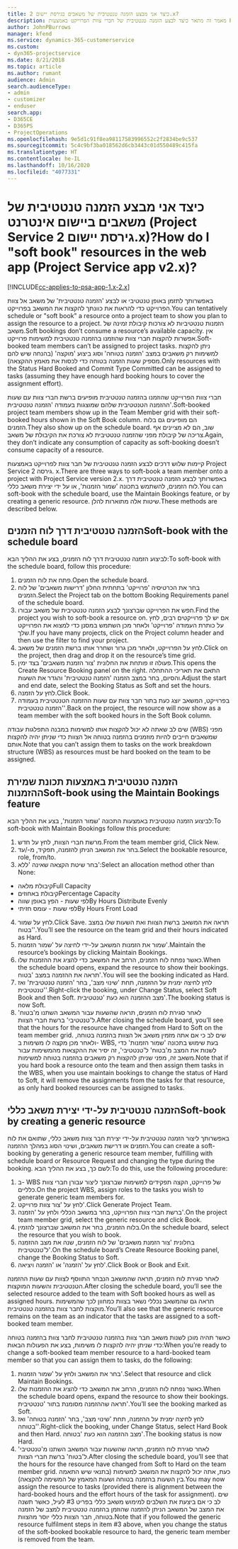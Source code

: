 ```yaml
---
title: כיצד אני מבצע ‏‫הזמנה טנטטיבית‬‬ של משאבים בגירסת יישום 2.x?
description: מאמר זה מתאר כיצד לבצע הזמנה טנטטיבית של חברי צוות הפרוייקט באמצעות Project Service.
author: JohnPBurrows
manager: kfend
ms.service: dynamics-365-customerservice
ms.custom:
- dyn365-projectservice
ms.date: 8/21/2018
ms.topic: article
ms.author: rumant
audience: Admin
search.audienceType:
- admin
- customizer
- enduser
search.app:
- D365CE
- D365PS
- ProjectOperations
ms.openlocfilehash: 9e5d1c91f8ea98117583996552c2f2834be9c537
ms.sourcegitcommit: 5c4c9bf3ba018562d6cb3443c01d550489c415fa
ms.translationtype: HT
ms.contentlocale: he-IL
ms.lasthandoff: 10/16/2020
ms.locfileid: "4077331"
---
```

# <a name="how-do-i-soft-book-resources-in-the-web-app-project-service-app-v2x"></a><span data-ttu-id="12195-103">כיצד אני מבצע ‏‫הזמנה טנטטיבית‬‬ של משאבים ביישום אינטרנט (Project Service גירסת יישום 2.x)?</span><span class="sxs-lookup"><span data-stu-id="12195-103">How do I "soft book" resources in the web app (Project Service app v2.x)?</span></span>

[!INCLUDE[cc-applies-to-psa-app-1.x-2.x](../includes/cc-applies-to-psa-app-1x-2x.md)]

<span data-ttu-id="12195-104">באפשרותך לתזמן באופן טנטטיבי או לבצע 'הזמנה טנטטיבית' של משאב אל צוות הפרוייקט כדי להראות את כוונתך להקצות את המשאב בפרוייקט.</span><span class="sxs-lookup"><span data-stu-id="12195-104">You can tentatively schedule or "soft book" a resource onto a project team to show you plan to assign the resource to a project.</span></span> <span data-ttu-id="12195-105">הזמנות טנטטיביות לא צורכות קיבולת זמינה של משאב.</span><span class="sxs-lookup"><span data-stu-id="12195-105">Soft bookings don’t consume a resource’s available capacity.</span></span> <span data-ttu-id="12195-106">אין אפשרות להקצות חברי צוות שהוזמנו בהזמנה טנטטיבית למשימות פרוייקט.</span><span class="sxs-lookup"><span data-stu-id="12195-106">Soft-booked team members can’t be assigned to project tasks.</span></span> <span data-ttu-id="12195-107">ניתן להקצות למשימות רק משאבים במצב 'הזמנה בטוחה' וסוג ביצוע 'מוקצה' (בהנחה שיש להם מספיק שעות הזמנה בטוחה כדי לכסות את מאמץ ההקצאה).</span><span class="sxs-lookup"><span data-stu-id="12195-107">Only resources with the Status Hard Booked and Commit Type Committed can be assigned to tasks (assuming they have enough hard booking hours to cover the assignment effort).</span></span>

<span data-ttu-id="12195-108">חברי צוות הפרוייקט שהוזמנו בהזמנה טנטטיבית מופיעים ברשת חברי צוות עם שעות ההזמנה הטנטטיבית שלהם שמוצגות בעמודה 'הזמנה טנטטיבית'.</span><span class="sxs-lookup"><span data-stu-id="12195-108">Soft-booked project team members show up in the Team Member grid with their soft-booked hours shown in the Soft Book column.</span></span> <span data-ttu-id="12195-109">הם מופיעים גם בלוח הזמנים.</span><span class="sxs-lookup"><span data-stu-id="12195-109">They also show up on the schedule board.</span></span> <span data-ttu-id="12195-110">שוב, הם לא מציינים אף צריכה של קיבולת מפני שהזמנה טנטטיבית לא צורכת את הקיבולת של משאב.</span><span class="sxs-lookup"><span data-stu-id="12195-110">Again, they don’t indicate any consumption of capacity as soft-booking doesn’t consume capacity of a resource.</span></span>

<span data-ttu-id="12195-111">קיימות שלוש דרכים לבצע הזמנה טנטטיבית של חבר צוות לפרוייקט באמצעות Project Service גירסה 2. x.</span><span class="sxs-lookup"><span data-stu-id="12195-111">There are three ways to soft-book a team member onto a project with Project Service version 2.x.</span></span> <span data-ttu-id="12195-112">באפשרותך לבצע הזמנה טנטטיבית דרך לוח הזמנים, להשתמש בתכונה 'שמור הזמנות', או על ידי יצירת משאב כללי.</span><span class="sxs-lookup"><span data-stu-id="12195-112">You can soft-book with the schedule board, use the Maintain Bookings feature, or by creating a generic resource.</span></span> <span data-ttu-id="12195-113">שיטות אלה מתוארות להלן.</span><span class="sxs-lookup"><span data-stu-id="12195-113">These methods are described below.</span></span>

## <a name="soft-book-with-the-schedule-board"></a><span data-ttu-id="12195-114">הזמנה טנטטיבית דרך לוח הזמנים</span><span class="sxs-lookup"><span data-stu-id="12195-114">Soft-book with the schedule board</span></span>

<span data-ttu-id="12195-115">לביצוע הזמנה טנטטיבית דרך לוח הזמנים, בצע את ההליך הבא:</span><span class="sxs-lookup"><span data-stu-id="12195-115">To soft-book with the schedule board, follow this procedure:</span></span> 
1. <span data-ttu-id="12195-116">פתח את לוח הזמנים.</span><span class="sxs-lookup"><span data-stu-id="12195-116">Open the schedule board.</span></span>
2. <span data-ttu-id="12195-117">בחר את הכרטיסיה 'פרוייקט' בתחתית החלון 'דרישות משאבים' של לוח הזמנים.</span><span class="sxs-lookup"><span data-stu-id="12195-117">Select the Project tab on the bottom Booking Requirements panel of the schedule board.</span></span>
3. <span data-ttu-id="12195-118">חפש את הפרוייקט שברצונך לבצע הזמנה טנטטיבית של משאב עבורו.</span><span class="sxs-lookup"><span data-stu-id="12195-118">Find the project you wish to soft-book a resource on.</span></span> <span data-ttu-id="12195-119">אם יש לך פרוייקטים רבים, לחץ על כותרת העמודה 'פרוייקט' ולאחר מכן השתמש במסנן כדי למצוא את הפרוייקט שלך.</span><span class="sxs-lookup"><span data-stu-id="12195-119">If you have many projects, click on the Project column header and then use the filter to find your project.</span></span>
4. <span data-ttu-id="12195-120">לחץ על הפרוייקט, ולאחר מכן גרור ושחרר אותו ברשת הזמנים של משאב.</span><span class="sxs-lookup"><span data-stu-id="12195-120">Click on the project, then drag and drop it on the resource’s time grid.</span></span>
5. <span data-ttu-id="12195-121">פעולה זו פותחת את החלונית 'צור הזמנת משאבים' בצד ימין.</span><span class="sxs-lookup"><span data-stu-id="12195-121">This opens the Create Resource Booking panel on the right.</span></span> <span data-ttu-id="12195-122">התאם את תאריכי ההתחלה והסיום, בחר במצב הזמנה 'הזמנה טנטטיבית' והגדר את השעות.</span><span class="sxs-lookup"><span data-stu-id="12195-122">Adjust the start and end date, select the Booking Status as Soft and set the hours.</span></span> 
6. <span data-ttu-id="12195-123">לחץ על הזמנה.</span><span class="sxs-lookup"><span data-stu-id="12195-123">Click Book.</span></span>
7. <span data-ttu-id="12195-124">בפרוייקט, המשאב יוצג כעת בתור חבר צוות עם שעות ההזמנה הטנטטיבית בעמודה 'הזמנה טנטטיבית'.</span><span class="sxs-lookup"><span data-stu-id="12195-124">Back on the project, the resource will now show as a team member with the soft booked hours in the Soft Book column.</span></span>

<span data-ttu-id="12195-125">שים לב שאתה לא יכול להקצות אותו למשימות במבנה התפלגות עבודה (WBS) מפני שמשאבים חייבים להיות מוזמנים בהזמנה בטוחה אל הצוות כדי שניתן יהיה להקצות אותם.</span><span class="sxs-lookup"><span data-stu-id="12195-125">Note that you can’t assign them to tasks on the work breakdown structure (WBS) as resources must be hard booked on the team to be assigned.</span></span>

## <a name="soft-book-using-the-maintain-bookings-feature"></a><span data-ttu-id="12195-126">הזמנה טנטטיבית באמצעות תכונת שמירת ההזמנות</span><span class="sxs-lookup"><span data-stu-id="12195-126">Soft-book using the Maintain Bookings feature</span></span>

<span data-ttu-id="12195-127">לביצוע הזמנה טנטטיבית באמצעות התכונה 'שמור הזמנות', בצע את ההליך הבא:</span><span class="sxs-lookup"><span data-stu-id="12195-127">To soft-book with Maintain Bookings follow this procedure:</span></span>
1. <span data-ttu-id="12195-128">מרשת חברי הצוות, לחץ על חדש.</span><span class="sxs-lookup"><span data-stu-id="12195-128">From the team member grid, Click New.</span></span>
2. <span data-ttu-id="12195-129">בחר את המשאב הניתן להזמנה, תפקיד, מ-/עד.</span><span class="sxs-lookup"><span data-stu-id="12195-129">Select the bookable resource, role, from/to.</span></span>
3. <span data-ttu-id="12195-130">בחר שיטת הקצאה שאינה 'ללא':</span><span class="sxs-lookup"><span data-stu-id="12195-130">Select an allocation method other than None:</span></span>
- <span data-ttu-id="12195-131">קיבולת מלאה</span><span class="sxs-lookup"><span data-stu-id="12195-131">Full Capacity</span></span>
- <span data-ttu-id="12195-132">קיבולת באחוזים</span><span class="sxs-lookup"><span data-stu-id="12195-132">Percentage Capacity</span></span>
- <span data-ttu-id="12195-133">לפי שעות - הפץ באופן שווה</span><span class="sxs-lookup"><span data-stu-id="12195-133">By Hours Distribute Evenly</span></span>
- <span data-ttu-id="12195-134">לפי שעות - עומס חזיתי</span><span class="sxs-lookup"><span data-stu-id="12195-134">By Hours Front Load</span></span>
4. <span data-ttu-id="12195-135">לחץ על שמור.</span><span class="sxs-lookup"><span data-stu-id="12195-135">Click Save.</span></span> <span data-ttu-id="12195-136">תראה את המשאב ברשת הצוות ואת השעות שלו במצב 'בטוח'.</span><span class="sxs-lookup"><span data-stu-id="12195-136">You’ll see the resource on the team grid and their hours indicated as Hard.</span></span>
5. <span data-ttu-id="12195-137">שמור את הזמנות המשאב על-ידי לחיצה על 'שמור הזמנות'.</span><span class="sxs-lookup"><span data-stu-id="12195-137">Maintain the resource’s bookings by clicking Maintain Bookings.</span></span>
6. <span data-ttu-id="12195-138">כאשר נפתח לוח הזמנים, הרחב את המשאב כדי להציג את ההזמנות שלו.</span><span class="sxs-lookup"><span data-stu-id="12195-138">When the schedule board opens, expand the resource to show their bookings.</span></span> <span data-ttu-id="12195-139">תראה את ההזמנה במצב 'בטוח'.</span><span class="sxs-lookup"><span data-stu-id="12195-139">You will see the booking indicated as Hard.</span></span>
7. <span data-ttu-id="12195-140">לחץ לחיצה ימנית על ההזמנה, תחת 'שינוי מצב', בחר 'הזמנה טנטטיבית' ואז 'טנטטיבית'.</span><span class="sxs-lookup"><span data-stu-id="12195-140">Right-click the booking, under Change Status, select Soft Book and then Soft.</span></span> <span data-ttu-id="12195-141">מצב ההזמנה הוא כעת 'טנטטיבית'.</span><span class="sxs-lookup"><span data-stu-id="12195-141">The booking status is now Soft.</span></span>
8. <span data-ttu-id="12195-142">לאחר סגירת לוח הזמנים, תראה שהשעות עבור המשאב השתנו מ'בטוח' ל'טנטטיבי' ברשת חברי הצוות.</span><span class="sxs-lookup"><span data-stu-id="12195-142">After closing the schedule board, you’ll see that the hours for the resource have changed from Hard to Soft on the team member grid.</span></span>
<span data-ttu-id="12195-143">שים לב כי אם אתה מזמין משאב אל הצוות בהזמנה בטוחה, ולאחר מכן מקצה לו משימות ב- WBS, בעת שימוש בתכונה 'שמור הזמנות' כדי לשנות את המצב מ'בטוח' ל'טנטטיבי', זה יסיר את ההקצאות מהמשימות עבור משאב זה, מפני שניתן להקצות רק משאבים בהזמנה בטוחה למשימות.</span><span class="sxs-lookup"><span data-stu-id="12195-143">Note that if you hard book a resource onto the team and then assign them tasks in the WBS, when you use maintain bookings to change the status of Hard to Soft, it will remove the assignments from the tasks for that resource, as only hard booked resources can be assigned to tasks.</span></span>

## <a name="soft-book-by-creating-a-generic-resource"></a><span data-ttu-id="12195-144">הזמנה טנטטיבית על-ידי יצירת משאב כללי</span><span class="sxs-lookup"><span data-stu-id="12195-144">Soft-book by creating a generic resource</span></span>

<span data-ttu-id="12195-145">באפשרותך ליצור הזמנה טנטטיבית על-ידי יצירת חבר צוות משאב כללי, שתואם את לוח הזמנים או דרישת משאבים, ושינוי הסוג במהלך ההזמנה.</span><span class="sxs-lookup"><span data-stu-id="12195-145">You can create a soft-booking by generating a generic resource team member, fulfilling with schedule board or Resource Request and changing the type during the booking.</span></span>
<span data-ttu-id="12195-146">לשם כך, בצע את ההליך הבא:</span><span class="sxs-lookup"><span data-stu-id="12195-146">To do this, use the following procedure:</span></span>

1. <span data-ttu-id="12195-147">ב- WBS של פרוייקט, הקצה תפקידים למשימות שברצונך ליצור עבורן חברי צוות כלליים.</span><span class="sxs-lookup"><span data-stu-id="12195-147">On the project WBS, assign roles to the tasks you wish to generate generic team members for.</span></span>
2. <span data-ttu-id="12195-148">לחץ על 'צור צוות פרוייקט'.</span><span class="sxs-lookup"><span data-stu-id="12195-148">Click Generate Project Team.</span></span>
3. <span data-ttu-id="12195-149">ברשת חברי צוות הפרוייקט, בחר במשאב הכללי ולחץ על 'הזמנה'.</span><span class="sxs-lookup"><span data-stu-id="12195-149">On the project team member grid, select the generic resource and click Book.</span></span>
4. <span data-ttu-id="12195-150">בלוח הזמנים, בחר את המשאב שברצונך להזמין.</span><span class="sxs-lookup"><span data-stu-id="12195-150">On the schedule board, select the resource that you wish to book.</span></span>
5. <span data-ttu-id="12195-151">בחלונית 'צור הזמנת משאבים' של לוח הזמנים, שנה את מצב ההזמנה ל'טנטטיבית'.</span><span class="sxs-lookup"><span data-stu-id="12195-151">On the schedule board’s Create Resource Booking panel, change the Booking Status to Soft.</span></span>
6. <span data-ttu-id="12195-152">לחץ על 'הזמנה' או 'הזמנה ויציאה'.</span><span class="sxs-lookup"><span data-stu-id="12195-152">Click Book or Book and Exit.</span></span>

<span data-ttu-id="12195-153">לאחר סגירת לוח הזמנים, תראה שהמשאב הנבחר התווסף לצוות עם שעות ההזמנה הטנטטיבית והשעות המוקצות.</span><span class="sxs-lookup"><span data-stu-id="12195-153">After closing the schedule board, you’ll see the selected resource added to the team with Soft booked hours as well as assigned hours.</span></span> <span data-ttu-id="12195-154">תראה גם שהמשאב נכללי נשאר בצוות כמחוון לכך שהמשימות מוקצות לחבר צוות בהזמנה טנטטיבית.</span><span class="sxs-lookup"><span data-stu-id="12195-154">You’ll also see that the generic resource remains on the team as an indicator that the tasks are assigned to a soft-booked team member.</span></span>

<span data-ttu-id="12195-155">כאשר תהיה מוכן לשנות משאב חבר צוות בהזמנה טנטטיבית לחבר צוות בהזמנה בטוחה כדי שניתן יהיה להקצות לו משימות, בצע את הפעולות הבאות:</span><span class="sxs-lookup"><span data-stu-id="12195-155">When you’re ready to change a soft-booked team member resource to a hard-booked team member so that you can assign them to tasks, do the following:</span></span>

1. <span data-ttu-id="12195-156">בחר את המשאב ולחץ על 'שמור הזמנות'.</span><span class="sxs-lookup"><span data-stu-id="12195-156">Select that resource and click Maintain Bookings.</span></span>
2. <span data-ttu-id="12195-157">כאשר נפתח לוח הזמנים, הרחב את המשאב כדי להציג את ההזמנות שלו.</span><span class="sxs-lookup"><span data-stu-id="12195-157">When the schedule board opens, expand the resource to show their bookings.</span></span> <span data-ttu-id="12195-158">תראה שההזמנה מסומנת בתור 'טנטטיבית'.</span><span class="sxs-lookup"><span data-stu-id="12195-158">You’ll see the booking marked as Soft.</span></span>
3. <span data-ttu-id="12195-159">לחץ לחיצה ימנית על ההזמנה, תחת 'שינוי מצב', בחר 'הזמנה בטוחה' ואז 'בטוחה'.</span><span class="sxs-lookup"><span data-stu-id="12195-159">Right-click the booking, under Change Status, select Hard Book and then Hard.</span></span> <span data-ttu-id="12195-160">מצב ההזמנה הוא כעת 'בטוחה'.</span><span class="sxs-lookup"><span data-stu-id="12195-160">The booking status is now Hard.</span></span>
4. <span data-ttu-id="12195-161">לאחר סגירת לוח הזמנים, תראה שהשעות עבור המשאב השתנו מ'טנטטיבי' ל'בטוח' ברשת חברי הצוות.</span><span class="sxs-lookup"><span data-stu-id="12195-161">After closing the schedule board, you’ll see that the hours for the resource have changed from Soft to Hard on the team member grid.</span></span> <span data-ttu-id="12195-162">כעת, אתה יכול להקצות את המשאב למשימות (בתנאי שיש התאמה בין השעות בהזמנה בטוחה ושעות המאמץ של המשימה להקצאה).</span><span class="sxs-lookup"><span data-stu-id="12195-162">You may now assign the resource to tasks (provided there is alignment between the hard-booked hours and the effort hours of the task for assignment).</span></span> <span data-ttu-id="12195-163">שים לב כי אם ביצעת את השלבים למימוש משאב כללי בפריט #3 לעיל, כאשר תשנה את המצב של המשאב הניתן להזמנה שהוזמן בהזמנה טנטטיבית למצב של הזמנה בטוחה, חבר הצוות כללי יוסר מהצוות.</span><span class="sxs-lookup"><span data-stu-id="12195-163">Note that if you followed the generic resource fulfilment steps in item #3 above, when you change the status of the soft-booked bookable resource to hard, the generic team member is removed from the team.</span></span>
